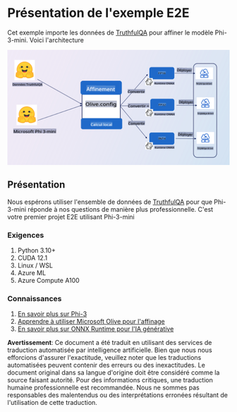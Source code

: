 # **Présentation de l'exemple E2E**

Cet exemple importe les données de [TruthfulQA](https://github.com/sylinrl/TruthfulQA/blob/main/TruthfulQA.csv) pour affiner le modèle Phi-3-mini. Voici l'architecture

![arch](../../../../translated_images/arch.9993118a26f2f7367f8fbd75fa2c4ed75c503905d5662dc87818f7752be17716.fr.png)

## **Présentation**

Nous espérons utiliser l'ensemble de données de [TruthfulQA](https://github.com/sylinrl/TruthfulQA/blob/main/TruthfulQA.csv) pour que Phi-3-mini réponde à nos questions de manière plus professionnelle. C'est votre premier projet E2E utilisant Phi-3-mini

### **Exigences**

1. Python 3.10+
2. CUDA 12.1
3. Linux / WSL
4. Azure ML
5. Azure Compute A100

### **Connaissances**

1. [En savoir plus sur Phi-3](../01.Introduce/Phi3Family.md)
2. [Apprendre à utiliser Microsoft Olive pour l'affinage](../04.Fine-tuning/FineTuning_MicrosoftOlive.md)
3. [En savoir plus sur ONNX Runtime pour l'IA générative](https://github.com/microsoft/onnxruntime-genai)

**Avertissement**:
Ce document a été traduit en utilisant des services de traduction automatisée par intelligence artificielle. Bien que nous nous efforcions d'assurer l'exactitude, veuillez noter que les traductions automatisées peuvent contenir des erreurs ou des inexactitudes. Le document original dans sa langue d'origine doit être considéré comme la source faisant autorité. Pour des informations critiques, une traduction humaine professionnelle est recommandée. Nous ne sommes pas responsables des malentendus ou des interprétations erronées résultant de l'utilisation de cette traduction.